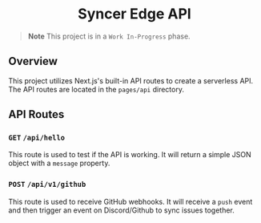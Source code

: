 <h1 align=center>Syncer Edge API</h1>

> **Note**
> This project is in a `Work In-Progress` phase.

## Overview

This project utilizes Next.js's built-in API routes to create a serverless API. The API routes are located in the `pages/api` directory.

## API Routes

### `GET` `/api/hello`

This route is used to test if the API is working. It will return a simple JSON object with a `message` property.

### `POST` `/api/v1/github`

This route is used to receive GitHub webhooks. It will receive a `push` event and then trigger an event on Discord/Github to sync issues together.
